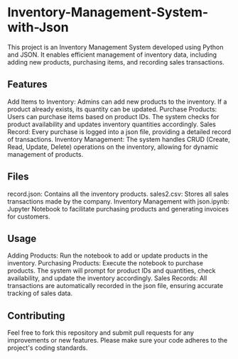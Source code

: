 # Inventory-Management-System-with-Json
This project is an Inventory Management System developed using Python and JSON. It enables efficient management of inventory data, including adding new products, purchasing items, and recording sales transactions.

## Features

Add Items to Inventory: Admins can add new products to the inventory. If a product already exists, its quantity can be updated.
Purchase Products: Users can purchase items based on product IDs. The system checks for product availability and updates inventory quantities accordingly.
Sales Record: Every purchase is logged into a json file, providing a detailed record of transactions.
Inventory Management: The system handles CRUD (Create, Read, Update, Delete) operations on the inventory, allowing for dynamic management of products.

## Files
record.json: Contains all the inventory products.
sales2.csv: Stores all sales transactions made by the company.
Inventory Management with json.ipynb: Jupyter Notebook to facilitate purchasing products and generating invoices for customers.

## Usage
Adding Products: Run the notebook to add or update products in the inventory.
Purchasing Products: Execute the notebook to purchase products. The system will prompt for product IDs and quantities, check availability, and update the inventory accordingly.
Sales Records: All transactions are automatically recorded in the json file, ensuring accurate tracking of sales data.

## Contributing
Feel free to fork this repository and submit pull requests for any improvements or new features. Please make sure your code adheres to the project's coding standards.
